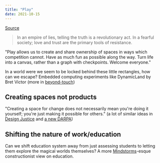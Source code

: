 ```yaml
---
title: "Play"
date: 2021-10-15
---
```


[Source](https://kernel.community/en/learn/module-1/joyful-subversion)

> In an empire of lies, telling the truth is a revolutionary act. In a fearful society; love and trust are the primary tools of resistance.

"Play allows us to create and share ownership of spaces in ways which competition cannot. Have as much fun as possible along the way. Turn life into a canvas, rather than a graph with checkpoints. Welcome everyone."

In a world were we seem to be locked behind these little rectangles, how can we escape? Embedded computing experiments like DynamicLand by Bret Victor (more in [beyond-touch](thoughts/beyond-touch.md))

## Creating spaces not products
"Creating a space for change does not necessarily mean you're doing it yourself; you're just making it possible for others." (a lot of similar ideas in [Design Justice](thoughts/books/design-justice.md) and [a new DARPA](thoughts/a-new-darpa.md))

## Shifting the nature of work/education
Can we shift education system away from just assessing students to letting them explore the magical worlds themselves? A more [Mindstorms](thoughts/books/mindstorms.md)-esque constructionist view on education.